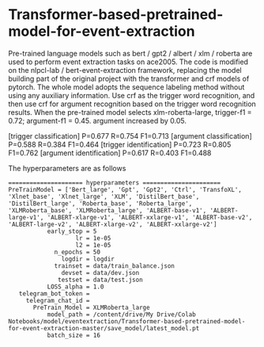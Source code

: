 # Transformer-based-pretrained-model-for-event-extraction
Pre-trained language models such as bert / gpt2 / albert / xlm / roberta are used to perform event extraction tasks on ace2005. The code is modified on the nlpcl-lab / bert-event-extraction framework, replacing the model building part of the original project with the transformer and crf models of pytorch. The whole model adopts the sequence labeling method without using any auxiliary information. Use crf as the trigger word recognition, and then use crf for argument recognition based on the trigger word recognition results. When the pre-trained model selects xlm-roberta-large, trigger-f1 = 0.72; argument-f1 = 0.45. argument increased by 0.05.

[trigger classification]	P=0.677	R=0.754	F1=0.713
[argument classification]	P=0.588	R=0.384	F1=0.464
[trigger identification]	P=0.723	R=0.805	F1=0.762
[argument identification]	P=0.617	R=0.403	F1=0.488

The hyperparameters are as follows
```
===================== hyperparameters ======================
PreTrainModel = ['Bert_large', 'Gpt', 'Gpt2', 'Ctrl', 'TransfoXL', 'Xlnet_base', 'Xlnet_large', 'XLM', 'DistilBert_base', 'DistilBert_large', 'Roberta_base', 'Roberta_large', 'XLMRoberta_base', 'XLMRoberta_large', 'ALBERT-base-v1', 'ALBERT-large-v1', 'ALBERT-xlarge-v1', 'ALBERT-xxlarge-v1', 'ALBERT-base-v2', 'ALBERT-large-v2', 'ALBERT-xlarge-v2', 'ALBERT-xxlarge-v2']
           early_stop = 5
                   lr = 1e-05
                   l2 = 1e-05
             n_epochs = 50
               logdir = logdir
             trainset = data/train_balance.json
               devset = data/dev.json
              testset = data/test.json
           LOSS_alpha = 1.0
   telegram_bot_token = 
     telegram_chat_id = 
       PreTrain_Model = XLMRoberta_large
           model_path = /content/drive/My Drive/Colab Notebooks/model/eventextraction/Transformer-based-pretrained-model-for-event-extraction-master/save_model/latest_model.pt
           batch_size = 16
```
